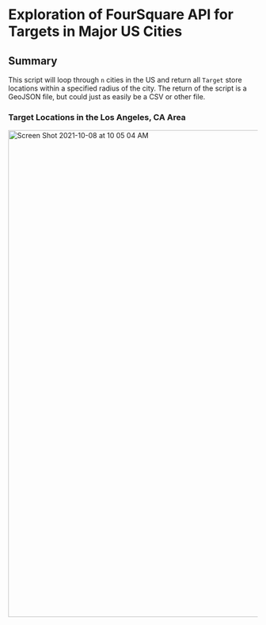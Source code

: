 # Exploration of FourSquare API for Targets in Major US Cities

## Summary

This script will loop through `n` cities in the US and return all `Target` store locations
within a specified radius of the city. The return of the script is a GeoJSON file, but could just as easily be
a CSV or other file.

### Target Locations in the Los Angeles, CA Area

<img width="981" alt="Screen Shot 2021-10-08 at 10 05 04 AM" src="https://user-images.githubusercontent.com/1707103/136571035-fa4274b9-c04d-4b57-b2e5-fd929d88ea09.png">

